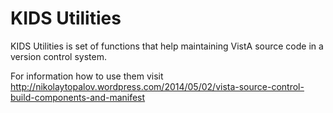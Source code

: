 KIDS Utilities
==============

KIDS Utilities is set of functions that help maintaining VistA source code in a version control system.


For information how to use them visit http://nikolaytopalov.wordpress.com/2014/05/02/vista-source-control-build-components-and-manifest